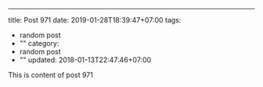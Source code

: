 ---
title: Post 971
date: 2019-01-28T18:39:47+07:00
tags:
  - random post
  - ""
category:
  - random post
  - ""
updated: 2018-01-13T22:47:46+07:00

This is content of post 971